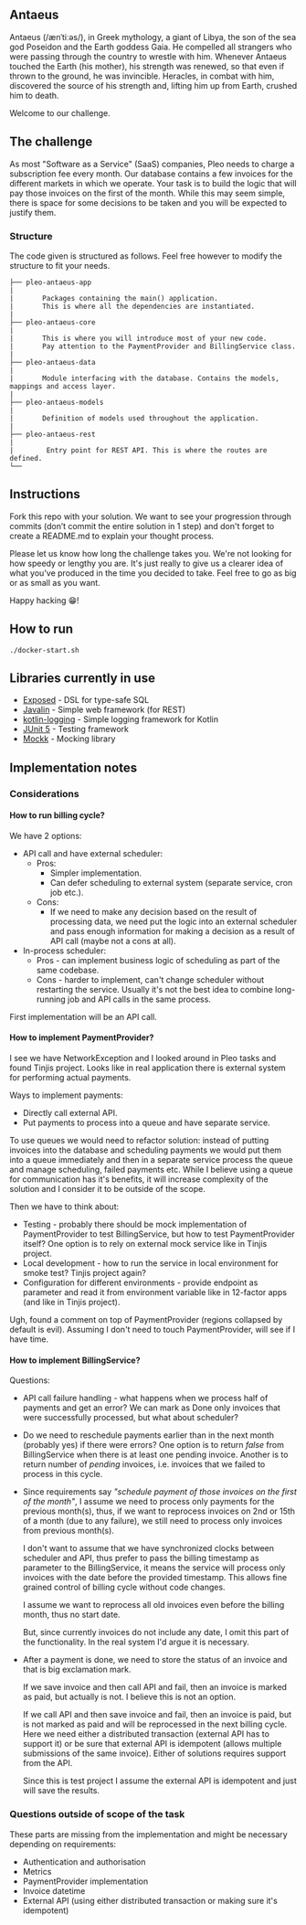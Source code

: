 ## Antaeus

Antaeus (/ænˈtiːəs/), in Greek mythology, a giant of Libya, the son of the sea god Poseidon and the Earth goddess Gaia. He compelled all strangers who were passing through the country to wrestle with him. Whenever Antaeus touched the Earth (his mother), his strength was renewed, so that even if thrown to the ground, he was invincible. Heracles, in combat with him, discovered the source of his strength and, lifting him up from Earth, crushed him to death.

Welcome to our challenge.

## The challenge

As most "Software as a Service" (SaaS) companies, Pleo needs to charge a subscription fee every month. Our database contains a few invoices for the different markets in which we operate. Your task is to build the logic that will pay those invoices on the first of the month. While this may seem simple, there is space for some decisions to be taken and you will be expected to justify them.

### Structure
The code given is structured as follows. Feel free however to modify the structure to fit your needs.
```
├── pleo-antaeus-app
|
|       Packages containing the main() application. 
|       This is where all the dependencies are instantiated.
|
├── pleo-antaeus-core
|
|       This is where you will introduce most of your new code.
|       Pay attention to the PaymentProvider and BillingService class.
|
├── pleo-antaeus-data
|
|       Module interfacing with the database. Contains the models, mappings and access layer.
|
├── pleo-antaeus-models
|
|       Definition of models used throughout the application.
|
├── pleo-antaeus-rest
|
|        Entry point for REST API. This is where the routes are defined.
└──
```

## Instructions
Fork this repo with your solution. We want to see your progression through commits (don’t commit the entire solution in 1 step) and don't forget to create a README.md to explain your thought process.

Please let us know how long the challenge takes you. We're not looking for how speedy or lengthy you are. It's just really to give us a clearer idea of what you've produced in the time you decided to take. Feel free to go as big or as small as you want.

Happy hacking 😁!

## How to run
```
./docker-start.sh
```

## Libraries currently in use
* [Exposed](https://github.com/JetBrains/Exposed) - DSL for type-safe SQL
* [Javalin](https://javalin.io/) - Simple web framework (for REST)
* [kotlin-logging](https://github.com/MicroUtils/kotlin-logging) - Simple logging framework for Kotlin
* [JUnit 5](https://junit.org/junit5/) - Testing framework
* [Mockk](https://mockk.io/) - Mocking library

## Implementation notes

### Considerations

#### How to run billing cycle?

We have 2 options:
- API call and have external scheduler:
  - Pros:
     - Simpler implementation.
     - Can defer scheduling to external system (separate service, cron job etc.).
  - Cons:
     - If we need to make any decision based on the result of processing data, we need put the logic into an external scheduler and pass enough information for making a decision as a result of API call (maybe not a cons at all).
- In-process scheduler:
  - Pros - can implement business logic of scheduling as part of the same codebase.
  - Cons - harder to implement, can't change scheduler without restarting the service. Usually it's not the best idea to combine long-running job and API calls in the same process.

First implementation will be an API call.

#### How to implement PaymentProvider?

I see we have NetworkException and I looked around in Pleo tasks and found Tinjis project.
Looks like in real application there is external system for performing actual payments.

Ways to implement payments:
- Directly call external API.
- Put payments to process into a queue and have separate service.

To use queues we would need to refactor solution: instead of putting invoices into the database and scheduling payments we
would put them into a queue immediately and then in a separate service process the queue and manage scheduling, failed payments etc.
While I believe using a queue for communication has it's benefits, it will increase complexity of the solution and
I consider it to be outside of the scope.

Then we have to think about:
- Testing - probably there should be mock implementation of PaymentProvider to test BillingService,
  but how to test PaymentProvider itself? One option is to rely on external mock service like in Tinjis project.
- Local development - how to run the service in local environment for smoke test? Tinjis project again?
- Configuration for different environments - provide endpoint as parameter and read it from environment variable
  like in 12-factor apps (and like in Tinjis project).

Ugh, found a comment on top of PaymentProvider (regions collapsed by default is evil).
Assuming I don't need to touch PaymentProvider, will see if I have time.

#### How to implement BillingService?

Questions:
- API call failure handling - what happens when we process half of payments and get an error?
  We can mark as Done only invoices that were successfully processed, but what about scheduler?
- Do we need to reschedule payments earlier than in the next month (probably yes) if there were errors?
  One option is to return _false_ from BillingService when there is at least one pending invoice.
  Another is to return number of _pending_ invoices, i.e. invoices that we failed to process in this cycle.
- Since requirements say _"schedule payment of those invoices on the first of the month"_,
  I assume we need to process only payments for the previous month(s), thus, if we want to reprocess
  invoices on 2nd or 15th of a month (due to any failure), we still need to process only invoices from previous month(s).

  I don't want to assume that we have synchronized clocks between scheduler and API, thus prefer to pass
  the billing timestamp as parameter to the BillingService, it means the service will process only invoices with the date
  before the provided timestamp. This allows fine grained control of billing cycle without code changes.

  I assume we want to reprocess all old invoices even before the billing month, thus no start date.
  
  But, since currently invoices do not include any date, I omit this part of the functionality.
  In the real system I'd argue it is necessary.
- After a payment is done, we need to store the status of an invoice and that is big exclamation mark.
  
  If we save invoice and then call API and fail, then an invoice is marked as paid, but actually is not.
  I believe this is not an option.
  
  If we call API and then save invoice and fail, then an invoice is paid, but is not marked as paid and
  will be reprocessed in the next billing cycle.
  Here we need either a distributed transaction (external API has to support it) or be sure that external API is
  idempotent (allows multiple submissions of the same invoice). Either of solutions requires support from the API.
  
  Since this is test project I assume the external API is idempotent and just will save the results.

### Questions outside of scope of the task

These parts are missing from the implementation and might be necessary depending on requirements:
- Authentication and authorisation
- Metrics
- PaymentProvider implementation
- Invoice datetime
- External API (using either distributed transaction or making sure it's idempotent)
